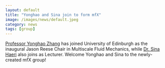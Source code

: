 ```yaml
---
layout: default
title: "Yonghao and Sina join to form mfX"
image: /images/news/default.jpeg
category: news
tags: [group]
---
```


[Professor Yonghao Zhang] has joined University of Edinburgh as the inaugural Jason Reese Chair in Multiscale Fluid Mechanics, while [Dr. Sina Haeri] also joins as Lecturer. Welcome Yonghao and Sina to the newly-created mfX group!

[Professor Yonghao Zhang]: /team/yonghao-zhang
[Dr. Sina Haeri]: /team/sina-haeri
